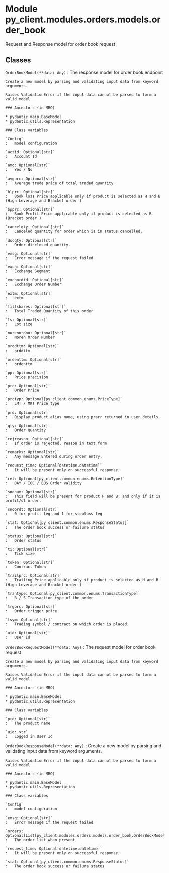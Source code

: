 Module py_client.modules.orders.models.order_book
=================================================
Request and Response model for order book request

Classes
-------

`OrderBookModel(**data: Any)`
:   The response model for order book endpoint
    
    Create a new model by parsing and validating input data from keyword arguments.
    
    Raises ValidationError if the input data cannot be parsed to form a valid model.

    ### Ancestors (in MRO)

    * pydantic.main.BaseModel
    * pydantic.utils.Representation

    ### Class variables

    `Config`
    :   model configuration

    `actid: Optional[str]`
    :   Account Id

    `amo: Optional[str]`
    :   Yes / No

    `avgprc: Optional[str]`
    :   Average trade price of total traded quantity

    `blprc: Optional[str]`
    :   Book loss Price applicable only if product is selected as H and B (High Leverage and Bracket order )

    `bpprc: Optional[str]`
    :   Book Profit Price applicable only if product is selected as B (Bracket order )

    `cancelqty: Optional[str]`
    :   Canceled quantity for order which is in status cancelled.

    `dscqty: Optional[str]`
    :   Order disclosed quantity.

    `emsg: Optional[str]`
    :   Error message if the request failed

    `exch: Optional[str]`
    :   Exchange Segment

    `exchordid: Optional[str]`
    :   Exchange Order Number

    `extm: Optional[str]`
    :   extm

    `fillshares: Optional[str]`
    :   Total Traded Quantity of this order

    `ls: Optional[str]`
    :   Lot size

    `norenordno: Optional[str]`
    :   Noren Order Number

    `orddttm: Optional[str]`
    :   orddttm

    `ordenttm: Optional[str]`
    :   ordenttm

    `pp: Optional[str]`
    :   Price precision

    `prc: Optional[str]`
    :   Order Price

    `prctyp: Optional[py_client.common.enums.PriceType]`
    :   LMT / MKT Price type

    `prd: Optional[str]`
    :   Display product alias name, using prarr returned in user details.

    `qty: Optional[str]`
    :   Order Quantity

    `rejreason: Optional[str]`
    :   If order is rejected, reason in text form

    `remarks: Optional[str]`
    :   Any message Entered during order entry.

    `request_time: Optional[datetime.datetime]`
    :   It will be present only on successful response.

    `ret: Optional[py_client.common.enums.RetentionType]`
    :   DAY / IOC / EOS Order validity

    `snonum: Optional[str]`
    :   This field will be present for product H and B; and only if it is profit/sl order.

    `snoordt: Optional[str]`
    :   0 for profit leg and 1 for stoploss leg

    `stat: Optional[py_client.common.enums.ResponseStatus]`
    :   The order book success or failure status

    `status: Optional[str]`
    :   Order status

    `ti: Optional[str]`
    :   Tick size

    `token: Optional[str]`
    :   Contract Token

    `trailprc: Optional[str]`
    :   Trailing Price applicable only if product is selected as H and B (High Leverage and Bracket order )

    `trantype: Optional[py_client.common.enums.TransactionType]`
    :   B / S Transaction type of the order

    `trgprc: Optional[str]`
    :   Order trigger price

    `tsym: Optional[str]`
    :   Trading symbol / contract on which order is placed.

    `uid: Optional[str]`
    :   User Id

`OrderBookRequestModel(**data: Any)`
:   The request model for order book  request
    
    Create a new model by parsing and validating input data from keyword arguments.
    
    Raises ValidationError if the input data cannot be parsed to form a valid model.

    ### Ancestors (in MRO)

    * pydantic.main.BaseModel
    * pydantic.utils.Representation

    ### Class variables

    `prd: Optional[str]`
    :   The product name

    `uid: str`
    :   Logged in User Id

`OrderBookResponseModel(**data: Any)`
:   Create a new model by parsing and validating input data from keyword arguments.
    
    Raises ValidationError if the input data cannot be parsed to form a valid model.

    ### Ancestors (in MRO)

    * pydantic.main.BaseModel
    * pydantic.utils.Representation

    ### Class variables

    `Config`
    :   model configuration

    `emsg: Optional[str]`
    :   Error message if the request failed

    `orders: Optional[List[py_client.modules.orders.models.order_book.OrderBookModel]]`
    :   The order list when present

    `request_time: Optional[datetime.datetime]`
    :   It will be present only on successful response.

    `stat: Optional[py_client.common.enums.ResponseStatus]`
    :   The order book success or failure status